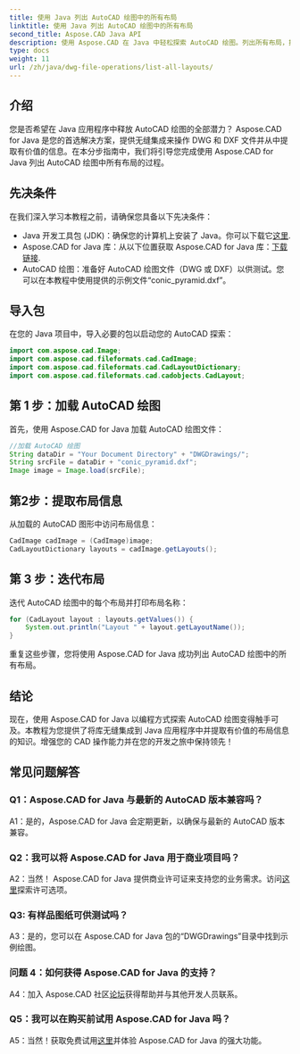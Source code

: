 ```yaml
---
title: 使用 Java 列出 AutoCAD 绘图中的所有布局
linktitle: 使用 Java 列出 AutoCAD 绘图中的所有布局
second_title: Aspose.CAD Java API
description: 使用 Aspose.CAD 在 Java 中轻松探索 AutoCAD 绘图。列出所有布局，提取有价值的信息。立即下载以实现无缝集成！
type: docs
weight: 11
url: /zh/java/dwg-file-operations/list-all-layouts/
---
```

## 介绍

您是否希望在 Java 应用程序中释放 AutoCAD 绘图的全部潜力？ Aspose.CAD for Java 是您的首选解决方案，提供无缝集成来操作 DWG 和 DXF 文件并从中提取有价值的信息。在本分步指南中，我们将引导您完成使用 Aspose.CAD for Java 列出 AutoCAD 绘图中所有布局的过程。

## 先决条件

在我们深入学习本教程之前，请确保您具备以下先决条件：
- Java 开发工具包 (JDK)：确保您的计算机上安装了 Java。你可以下载它[这里](https://www.oracle.com/java/technologies/javase-downloads.html).
- Aspose.CAD for Java 库：从以下位置获取 Aspose.CAD for Java 库：[下载链接](https://releases.aspose.com/cad/java/).
- AutoCAD 绘图：准备好 AutoCAD 绘图文件（DWG 或 DXF）以供测试。您可以在本教程中使用提供的示例文件“conic_pyramid.dxf”。

## 导入包

在您的 Java 项目中，导入必要的包以启动您的 AutoCAD 探索：

```java
import com.aspose.cad.Image;
import com.aspose.cad.fileformats.cad.CadImage;
import com.aspose.cad.fileformats.cad.CadLayoutDictionary;
import com.aspose.cad.fileformats.cad.cadobjects.CadLayout;
```

## 第 1 步：加载 AutoCAD 绘图

首先，使用 Aspose.CAD for Java 加载 AutoCAD 绘图文件：

```java
//加载 AutoCAD 绘图
String dataDir = "Your Document Directory" + "DWGDrawings/";
String srcFile = dataDir + "conic_pyramid.dxf";
Image image = Image.load(srcFile);
```

## 第2步：提取布局信息

从加载的 AutoCAD 图形中访问布局信息：

```java
CadImage cadImage = (CadImage)image;
CadLayoutDictionary layouts = cadImage.getLayouts();
```

## 第 3 步：迭代布局

迭代 AutoCAD 绘图中的每个布局并打印布局名称：

```java
for (CadLayout layout : layouts.getValues()) {
    System.out.println("Layout " + layout.getLayoutName());
}
```

重复这些步骤，您将使用 Aspose.CAD for Java 成功列出 AutoCAD 绘图中的所有布局。

## 结论

现在，使用 Aspose.CAD for Java 以编程方式探索 AutoCAD 绘图变得触手可及。本教程为您提供了将库无缝集成到 Java 应用程序中并提取有价值的布局信息的知识。增强您的 CAD 操作能力并在您的开发之旅中保持领先！

## 常见问题解答

### Q1：Aspose.CAD for Java 与最新的 AutoCAD 版本兼容吗？

A1：是的，Aspose.CAD for Java 会定期更新，以确保与最新的 AutoCAD 版本兼容。

### Q2：我可以将 Aspose.CAD for Java 用于商业项目吗？

 A2：当然！ Aspose.CAD for Java 提供商业许可证来支持您的业务需求。访问[这里](https://purchase.aspose.com/buy)探索许可选项。

### Q3: 有样品图纸可供测试吗？

A3：是的，您可以在 Aspose.CAD for Java 包的“DWGDrawings”目录中找到示例绘图。

### 问题 4：如何获得 Aspose.CAD for Java 的支持？

A4：加入 Aspose.CAD 社区[论坛](https://forum.aspose.com/c/cad/19)获得帮助并与其他开发人员联系。

### Q5：我可以在购买前试用 Aspose.CAD for Java 吗？

 A5：当然！获取免费试用[这里](https://releases.aspose.com/)并体验 Aspose.CAD for Java 的强大功能。